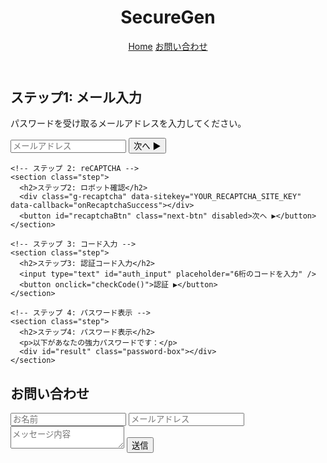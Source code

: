 <!DOCTYPE html>
<html lang="ja">
<head>
  <meta charset="UTF-8" />
  <meta name="viewport" content="width=device-width, initial-scale=1.0" />
  <title>パスワード生成</title>
  <link rel="stylesheet" href="style.css" />
  <script src="https://cdn.jsdelivr.net/npm/emailjs-com@2/dist/email.min.js"></script>
  <script src="https://www.google.com/recaptcha/api.js" async defer></script>
</head>
<body>
  <header>
    <h1>SecureGen</h1>
    <nav>
      <a href="#" onclick="showStep(0)">Home</a>
      <a href="#inquiry">お問い合わせ</a>
    </nav>
  </header>

  <main>
    <!-- ステップ 1: メール入力 -->
    <section class="step active">
      <h2>ステップ1: メール入力</h2>
      <p>パスワードを受け取るメールアドレスを入力してください。</p>
      <form id="emailForm">
        <input type="email" name="user_email" placeholder="メールアドレス" required />
        <button type="submit">次へ ▶</button>
      </form>
    </section>

    <!-- ステップ 2: reCAPTCHA -->
    <section class="step">
      <h2>ステップ2: ロボット確認</h2>
      <div class="g-recaptcha" data-sitekey="YOUR_RECAPTCHA_SITE_KEY" data-callback="onRecaptchaSuccess"></div>
      <button id="recaptchaBtn" class="next-btn" disabled>次へ ▶</button>
    </section>

    <!-- ステップ 3: コード入力 -->
    <section class="step">
      <h2>ステップ3: 認証コード入力</h2>
      <input type="text" id="auth_input" placeholder="6桁のコードを入力" />
      <button onclick="checkCode()">認証 ▶</button>
    </section>

    <!-- ステップ 4: パスワード表示 -->
    <section class="step">
      <h2>ステップ4: パスワード表示</h2>
      <p>以下があなたの強力パスワードです：</p>
      <div id="result" class="password-box"></div>
    </section>
  </main>

  <!-- お問い合わせ -->
  <footer>
    <section id="inquiry">
      <h2>お問い合わせ</h2>
      <form id="inquiryForm" onsubmit="event.preventDefault(); sendInquiry();">
        <input type="text" name="name" placeholder="お名前" required />
        <input type="email" name="email" placeholder="メールアドレス" required />
        <textarea name="message" placeholder="メッセージ内容" required></textarea>
        <button type="submit">送信</button>
      </form>
    </section>
  </footer>

  <script src="script.js"></script>
</body>
</html>

